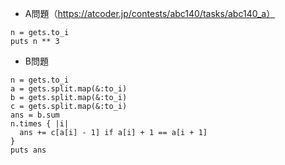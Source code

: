 - A問題（https://atcoder.jp/contests/abc140/tasks/abc140_a）

```
n = gets.to_i
puts n ** 3
```

- B問題
```
n = gets.to_i
a = gets.split.map(&:to_i)
b = gets.split.map(&:to_i)
c = gets.split.map(&:to_i)
ans = b.sum
n.times { |i|
  ans += c[a[i] - 1] if a[i] + 1 == a[i + 1]
}
puts ans
```
